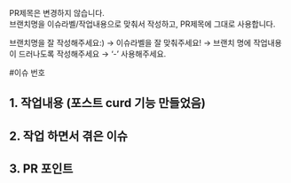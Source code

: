 PR제목은 변경하지 않습니다. <br>
브랜치명을 이슈라벨/작업내용으로 맞춰서 작성하고, PR제목에 그대로 사용합니다.

브랜치명을 잘 작성해주세요:)
→ 이슈라벨을 잘 맞춰주세요!
→ 브랜치 명에 작업내용이 드러나도록 작성해주세요
→ ‘-’ 사용해주세요.


#이슈 번호
## 1. 작업내용 (포스트 curd 기능 만들었음)

## 2. 작업 하면서 겪은 이슈

## 3. PR 포인트